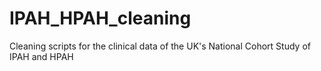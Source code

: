 # IPAH_HPAH_cleaning
Cleaning scripts for the clinical data of the UK's National Cohort Study of IPAH and HPAH

